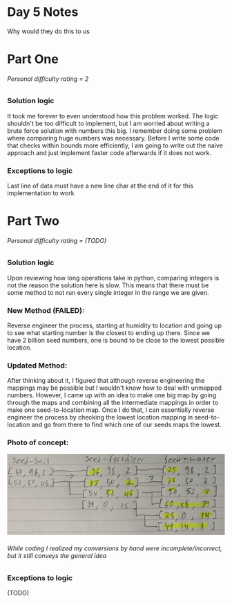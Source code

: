 # Day 5 Notes

Why would they do this to us

# Part One
###### Personal difficulty rating = 2

### Solution logic
It took me forever to even understood how this problem worked. The logic shouldn't be too difficult to implement, but I am worried about writing a brute force solution with numbers this big. I remember doing some problem where comparing huge numbers was necessary. Before I write some code that checks within bounds more efficiently, I am going to write out the naive approach and just implement faster code afterwards if it does not work.

### Exceptions to logic
Last line of data must have a new line char at the end of it for this implementation to work

# Part Two
###### Personal difficulty rating = (TODO)

### Solution logic
Upon reviewing how long operations take in python, comparing integers is not the reason the solution here is slow. This means that there must be some method to not run every single integer in the range we are given.  
  
### New Method (FAILED):  
Reverse engineer the process, starting at humidity to location and going up to see what starting number is the closest to ending up there. Since we have 2 billion seed numbers, one is bound to be close to the lowest possible location.  
   
### Updated Method:  
After thinking about it, I figured that although reverse engineering the mappings may be possible but I wouldn't know how to deal with unmapped numbers. However, I came up with an idea to make one big map by going through the maps and combining all the intermediate mappings in order to make one seed-to-location map. Once I do that, I can essentially reverse engineer the process by checking the lowest location mapping in seed-to-location and go from there to find which one of our seeds maps the lowest.
  
### Photo of concept:  
![image](mapping.png)

###### While coding I realized my conversions by hand were incomplete/incorrect, but it still conveys the general idea

### Exceptions to logic
(TODO)